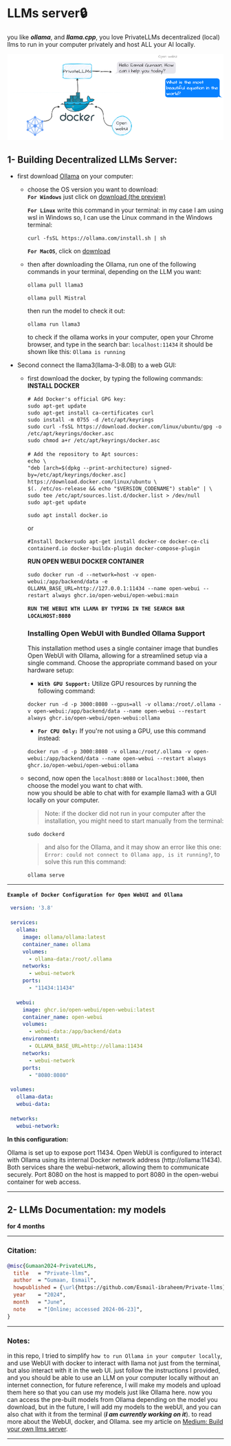 # LLMs server🔒
 
you like **_ollama_**, and **_llama.cpp_**, you love PrivateLLMs decentralized (local) llms to run in your computer privately and host ALL your AI locally. 
<p align="center">
  <img src="https://github.com/Esmail-ibraheem/Private-llms/blob/main/llms.drawio.png" alt="Your Image Description" >
</p>

## 1- Building Decentralized LLMs Server:
  - first download [Ollama](https://ollama.com/download/) on your computer:
      - choose the OS version you want to download:\
             **`For Windows`** just click on [download (the preview)](https://ollama.com/download/OllamaSetup.exe)
     
          **`For Linux`** write this command in your terminal:
           in my case I am using wsl in Windows so, I can use the Linux command in the Windows terminal: 
        ```
        curl -fsSL https://ollama.com/install.sh | sh
        ```
        
         
           **`For MacOS`**, click on [download](https://ollama.com/download/Ollama-darwin.zip) 

    - then after downloading the Ollama, run one of the following commands in your terminal, depending on the LLM you want:
      ```
      ollama pull llama3
      ```
      ```
      ollama pull Mistral
      ```
      then run the model to check it out:
      ```
      ollama run llama3
      ```
      to check if the ollama works in your computer, open your Chrome browser, and type in the search bar: `localhost:11434`
      it should be shown like this: `Ollama is running`
      

  - Second connect the llama3(llama-3-8.0B) to a web GUI:
     - first download the docker, by typing the following commands:\
       **INSTALL DOCKER**
       ```
       # Add Docker's official GPG key:
       sudo apt-get update
       sudo apt-get install ca-certificates curl
       sudo install -m 0755 -d /etc/apt/keyrings
       sudo curl -fsSL https://download.docker.com/linux/ubuntu/gpg -o /etc/apt/keyrings/docker.asc
       sudo chmod a+r /etc/apt/keyrings/docker.asc
       
       # Add the repository to Apt sources:
       echo \
       "deb [arch=$(dpkg --print-architecture) signed-by=/etc/apt/keyrings/docker.asc] https://download.docker.com/linux/ubuntu \
       $(. /etc/os-release && echo "$VERSION_CODENAME") stable" | \
       sudo tee /etc/apt/sources.list.d/docker.list > /dev/null
       sudo apt-get update
       ```
       ```
       sudo apt install docker.io
       ```
       or
       ```
       #Install Dockersudo apt-get install docker-ce docker-ce-cli containerd.io docker-buildx-plugin docker-compose-plugin
       ```

       **RUN OPEN WEBUI DOCKER CONTAINER**
       ```
       sudo docker run -d --network=host -v open-webui:/app/backend/data -e OLLAMA_BASE_URL=http://127.0.0.1:11434 --name open-webui --restart always ghcr.io/open-webui/open-webui:main
       ```
    
       **`RUN THE WEBUI WTH LLAMA BY TYPING IN THE SEARCH BAR LOCALHOST:8080`**
  
       ### Installing Open WebUI with Bundled Ollama Support
       This installation method uses a single container image that bundles Open WebUI with Ollama, allowing for a streamlined setup via a single command. Choose the appropriate command based on your hardware setup:
       - **`With GPU Support:`** Utilize GPU resources by running the following command:
       ```
       docker run -d -p 3000:8080 --gpus=all -v ollama:/root/.ollama -v open-webui:/app/backend/data --name open-webui --restart always ghcr.io/open-webui/open-webui:ollama
       ```
       - **`For CPU Only:`** If you're not using a GPU, use this command instead:
       ```
       docker run -d -p 3000:8080 -v ollama:/root/.ollama -v open-webui:/app/backend/data --name open-webui --restart always ghcr.io/open-webui/open-webui:ollama
       ```
    - second, now open the `localhost:8080` or `localhost:3000`, then choose the model you want to chat with. \
      now you should be able to chat with for example llama3 with  a GUI locally on your computer.

      > Note: if the docker did not run in your computer after the installation, you might need to start manually from the terminal:
      ```
      sudo dockerd
      ```
      > and also for the Ollama, and it may show an error like this one: `Error: could not connect to Ollama app, is it running?`, to solve this run this command:
      ```
      ollama serve 
      ```
---

   **`Example of Docker Configuration for Open WebUI and Ollama`**
   ```yaml
    version: '3.8'
    
    services:
      ollama:
        image: ollama/ollama:latest
        container_name: ollama
        volumes:
          - ollama-data:/root/.ollama
        networks:
          - webui-network
        ports:
          - "11434:11434"
    
      webui:
        image: ghcr.io/open-webui/open-webui:latest
        container_name: open-webui
        volumes:
          - webui-data:/app/backend/data
        environment:
          - OLLAMA_BASE_URL=http://ollama:11434
        networks:
          - webui-network
        ports:
          - "8080:8080"
    
    volumes:
      ollama-data:
      webui-data:
    
    networks:
      webui-network:

   ```
**In this configuration:**

Ollama is set up to expose port 11434.
Open WebUI is configured to interact with Ollama using its internal Docker network address (http://ollama:11434).
Both services share the webui-network, allowing them to communicate securely.
Port 8080 on the host is mapped to port 8080 in the open-webui container for web access.

---

## 2- LLMs Documentation: my models
**for 4 months**


---

### Citation:
```BibTex
@misc{Gumaan2024-PrivateLLMs,
  title   = "Private-llms",
  author  = "Gumaan, Esmail",
  howpublished = {\url{https://github.com/Esmail-ibraheem/Private-llms}},
  year    = "2024",
  month   = "June",
  note    = "[Online; accessed 2024-06-23]",
}
```

---

### Notes:
in this repo, I tried to simplify `how to run Ollama in your computer locally`, and use WebUI with docker to interact with llama not just from the terminal, but also interact with it in the web UI.
just follow the instructions I provided, and you should be able to use an LLM on your computer locally without an internet connection, for future reference, I will make my models and upload them here so that you can use my models just like Ollama here.
now you can access the pre-built models from Ollama depending on the model you download, but in the future, I will add my models to the webUI, and you can also chat with it from the terminal (**_I am currently working on it_**).
to read more about the WebUI, docker, and Ollama. see my article on [Medium: Build your own llms server](https://medium.com/@Esmail_A.Gumaan/build-your-own-llms-server-56e15ac26b3f).

---
